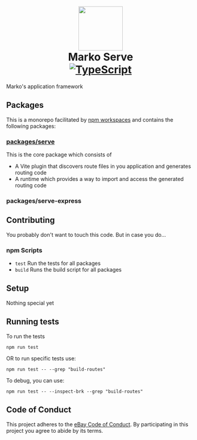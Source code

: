 <h1 align="center">
  <!-- Logo -->
  <img src="https://user-images.githubusercontent.com/4985201/115444712-ca550500-a1c9-11eb-9897-238ece59129c.png" height="118"/>
  <br/>
  Marko Serve
	<br/>

  <!-- Language -->
  <a href="http://typescriptlang.org">
    <img src="https://img.shields.io/badge/%3C%2F%3E-typescript-blue.svg" alt="TypeScript"/>
  </a>
</h1>

Marko's application framework

## Packages

This is a monorepo facilitated by [npm workspaces](https://docs.npmjs.com/cli/v8/using-npm/workspaces) and contains the following packages:

### [packages/serve](./packages/serve/README.md)
This is the core package which consists of
- A Vite plugin that discovers route files in you application and generates routing code
- A runtime which provides a way to import and access the generated routing code

### packages/serve-express


## Contributing

You probably don't want to touch this code. But in case you do...

### npm Scripts

- `test` Run the tests for all packages
- `build` Runs the build script for all packages

## Setup

Nothing special yet

## Running tests

To run the tests

```
npm run test
```

OR to run specific tests use:

```
npm run test -- --grep "build-routes"
```

To debug, you can use:

```
npm run test -- --inspect-brk --grep "build-routes"
```

## Code of Conduct

This project adheres to the [eBay Code of Conduct](./.github/CODE_OF_CONDUCT.md). By participating in this project you agree to abide by its terms.